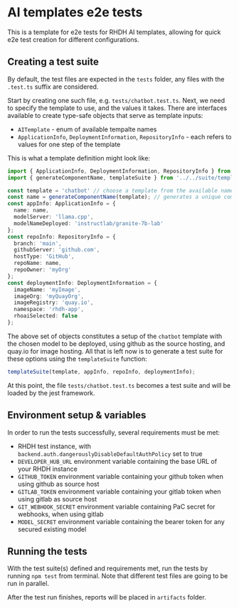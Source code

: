 # AI templates e2e tests

This is a template for e2e tests for RHDH AI templates, allowing for quick e2e test creation for different configurations.

## Creating a test suite

By default, the test files are expected in the `tests` folder, any files with the `.test.ts` suffix are considered.

Start by creating one such file, e.g. `tests/chatbot.test.ts`.
Next, we need to specify the template to use, and the values it takes. There are interfaces available to create type-safe objects that serve as template inputs:
 - `AITemplate` - enum of available tempalte names  
 - `ApplicationInfo`, `DeploymentInformation`, `RepositoryInfo` - each refers to values for one step of the template

This is what a template definition might look like:
```typescript
import { ApplicationInfo, DeploymentInformation, RepositoryInfo } from '../../API/types';
import { generateComponentName, templateSuite } from '../../suite/template';

const template = 'chatbot' // choose a template from the available names
const name = generateComponentName(template); // generates a unique component name (optional, but recommended)
const appInfo: ApplicationInfo = {
  name: name,
  modelServer: 'llama.cpp',
  modelNameDeployed: 'instructlab/granite-7b-lab'
};
const repoInfo: RepositoryInfo = {
  branch: 'main',
  githubServer: 'github.com',
  hostType: 'GitHub',
  repoName: name,
  repoOwner: 'myOrg'
};
const deploymentInfo: DeploymentInformation = {
  imageName: 'myImage',
  imageOrg: 'myQuayOrg',
  imageRegistry: 'quay.io',
  namespace: 'rhdh-app',
  rhoaiSelected: false
};
```
The above set of objects constitutes a setup of the `chatbot` template with the chosen model to be deployed, using github as the source hosting, and quay.io for image hosting.
All that is left now is to generate a test suite for these options using the `templateSuite` function:

```typescript
templateSuite(template, appInfo, repoInfo, deploymentInfo);
```

At this point, the file `tests/chatbot.test.ts` becomes a test suite and will be loaded by the jest framework.

## Environment setup & variables

In order to run the tests successfully, several requirements must be met:
 - RHDH test instance, with `backend.auth.dangerouslyDisableDefaultAuthPolicy` set to true
 - `DEVELOPER_HUB_URL` environment variable containing the base URL of your RHDH instance
 - `GITHUB_TOKEN` environment variable containing your github token when using github as source host
 - `GITLAB_TOKEN` environment variable containing your gitlab token when using gitlab as source host
 - `GIT_WEBHOOK_SECRET` environment variable containing PaC secret for webhooks, when using gitlab
 - `MODEL_SECRET` environment variable containing the bearer token for any secured existing model

## Running the tests

With the test suite(s) defined and requirements met, run the tests by running `npm test` from terminal.
Note that different test files are going to be run in parallel.

After the test run finishes, reports will be placed in `artifacts` folder.
